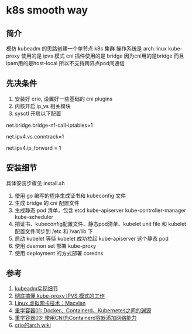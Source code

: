 # k8s smooth way

## 简介

模仿 kubeadm 的思路创建一个单节点 k8s 集群
操作系统是 arch linux
kube-proxy 使用的是 ipvs 模式
cni 插件使用的是 bridge
因为cni用的是bridge 而且ipam用的是host-local 所以不支持跨界点pod间通信

## 先决条件

1. 安装好 crio, 设置好一些基础的 cni plugins
2. 内核开启 ip_vs 相关模块
3. sysctl 开启以下配置

net.bridge.bridge-nf-call-iptables=1

net.ipv4.vs.conntrack=1

net.ipv4.ip_forward = 1



## 安装细节

具体安装步骤见 install.sh

1. 使用 go 编写的程序生成证书和 kubeconfig 文件
2. 生成 bridge 的 cni 配置文件
3. 生成静态 pod 清单，包含 etcd kube-apiserver kube-controller-manager kube-scheduler 
4. 把证书、kubeconfig配置文件、静态pod清单、kubelet unit file 和 kubelet 配置文件同步到 /etc 和 /var/lib 下
5. 启动 kubelet 等待 kubelet 成功拉起 kube-apiserver 这个静态 pod
6.  使用 daemon set 部署 kube-proxy
7. 使用 deployment 的方式部署 coredns

## 参考
1. [kubeadm实现细节](https://kubernetes.io/zh-cn/docs/reference/setup-tools/kubeadm/implementation-details/)
2. [彻底搞懂 kube-proxy IPVS 模式的工作](https://cloud.tencent.com/developer/article/1832918)
3. [Linux 虚拟网卡技术：Macvlan](https://icloudnative.io/posts/netwnetwork-virtualization-macvlan/)
4. [重学容器01: Docker、Containerd、Kubernetes之间的渊源](https://blog.frognew.com/2021/04/relearning-container-01.html)
5. [重学容器03: 使用CNI为Containerd容器添加网络能力](https://blog.frognew.com/2021/04/relearning-container-03.html)
6. [crio的arch wiki](https://wiki.archlinux.org/title/CRI-O)


